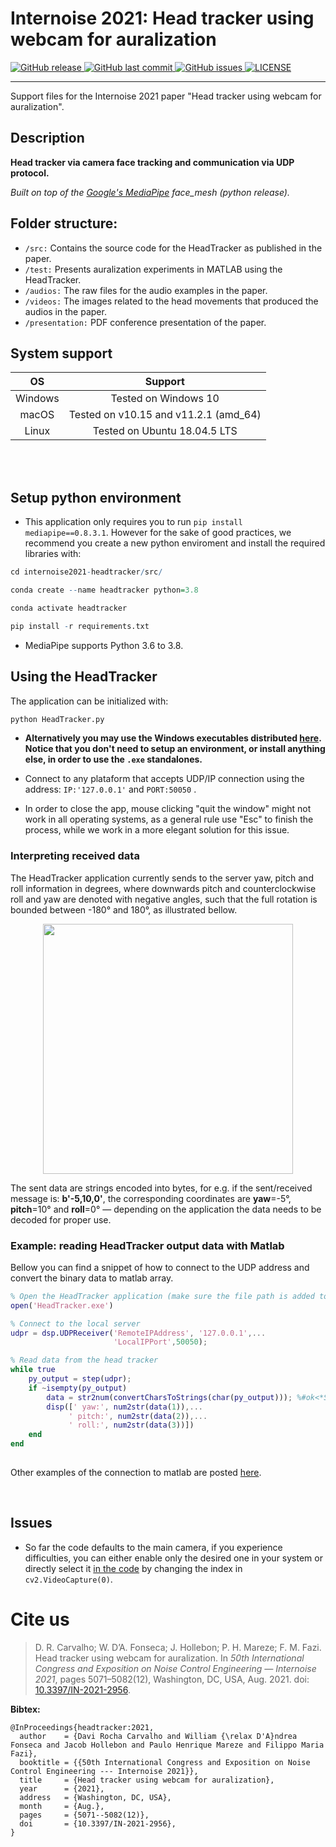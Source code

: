 # Internoise 2021: Head tracker using webcam for auralization
<p align="left">
  <a href="https://github.com/eac-ufsm/internoise2021-headtracker/releases/" target="_blank">
    <img alt="GitHub release" src="https://img.shields.io/github/v/release/eac-ufsm/internoise2021-headtracker?include_prereleases&style=flat-square">
  </a>

  <a href="https://github.com/eac-ufsm/internoise2021-headtracker/commits/master" target="_blank">
    <img src="https://img.shields.io/github/last-commit/eac-ufsm/internoise2021-headtracker?style=flat-square" alt="GitHub last commit">
  </a>

  <a href="https://github.com/eac-ufsm/internoise2021-headtracker/issues" target="_blank">
    <img src="https://img.shields.io/github/issues/eac-ufsm/internoise2021-headtracker?style=flat-square&color=red" alt="GitHub issues">
  </a>

  <a href="https://github.com/eac-ufsm/internoise2021-headtracker/blob/master/LICENSE" target="_blank">
    <img alt="LICENSE" src="https://img.shields.io/github/license/eac-ufsm/internoise2021-headtracker?style=flat-square&color=yellow">
  <a/>

</p>
<hr>

Support files for the Internoise 2021 paper "Head tracker using webcam for auralization".

## Description
**Head tracker via camera face tracking and communication via UDP protocol.**

*Built on top of the [Google's MediaPipe](https://github.com/google/mediapipe) face_mesh (python release).*

## Folder structure:
  - ```/src:``` Contains the source code for the HeadTracker as published in the paper.
  - ```/test:``` Presents auralization experiments in MATLAB using the HeadTracker.
  - ```/audios:``` The raw files for the audio examples in the paper.  
  - ```/videos:``` The images related to the head movements that produced the audios in the paper.
  - ```/presentation:``` PDF conference presentation of the paper.


## System support 
|    OS   |         Support         |
|:-------:|:-----------------------:|
| Windows |   Tested on Windows 10  |
|  macOS  | Tested on v10.15 and v11.2.1 (amd_64) |
|  Linux  | Tested on Ubuntu 18.04.5 LTS          |


<br/><br/>
## Setup python environment
  - This application only requires you to run ```pip install mediapipe==0.8.3.1```. However for the sake of good practices, we recommend you create a new python enviroment and install the required libraries with:
  
  ```R
  cd internoise2021-headtracker/src/
  
  conda create --name headtracker python=3.8
  
  conda activate headtracker

  pip install -r requirements.txt
  ``` 
- MediaPipe supports Python 3.6 to 3.8.

## Using the HeadTracker
  The application can be initialized with:
  ```python
  python HeadTracker.py
  ```
  
 - **Alternatively you may use the Windows executables distributed [here](https://github.com/eac-ufsm/internoise2021-headtracker/releases/tag/1.05.23). Notice that you don't need to setup an environment, or install anything else, in order to use the ```.exe``` standalones.**

- Connect to any plataform that accepts UDP/IP connection using the address: ```IP:'127.0.0.1'```  and ```PORT:50050``` .

- In order to close the app, mouse clicking "quit the window" might not work in all operating systems, as a general rule use "Esc" to finish the process, while we work in a more elegant solution for this issue.


### Interpreting received data
The HeadTracker application currently sends to the server yaw, pitch and roll information in degrees, where downwards pitch and counterclockwise roll and yaw are denoted with negative angles, such that the full rotation is bounded between -180° and 180°, as illustrated bellow. 


<p align="center">
<img width="400px" src="https://github.com/eac-ufsm/internoise2021-headtracker/blob/main/images/coord.svg"/>
</p>
  
The sent data are strings encoded into bytes,  for e.g. if the sent/received message is: **b'-5,10,0'**,  the corresponding coordinates are **yaw**=-5°, **pitch**=10° and **roll**=0°  &#8212; depending on the application the data needs to be decoded for proper use.


### Example: reading HeadTracker output data with Matlab
Bellow you can find a snippet of how to connect to the UDP address and convert the binary data to matlab array.
``` matlab
% Open the HeadTracker application (make sure the file path is added to matlab path variables)
open('HeadTracker.exe')   

% Connect to the local server
udpr = dsp.UDPReceiver('RemoteIPAddress', '127.0.0.1',...
                       'LocalIPPort',50050); 

% Read data from the head tracker
while true   
    py_output = step(udpr);
    if ~isempty(py_output)
        data = str2num(convertCharsToStrings(char(py_output))); %#ok<*ST2NM>
        disp([' yaw:', num2str(data(1)),...
             ' pitch:', num2str(data(2)),...
             ' roll:', num2str(data(3))])
    end
end 
 
```
Other examples of the connection to matlab are posted [here](https://github.com/eac-ufsm/internoise2021-headtracker/releases).

<br/>

## Issues

 - So far the code defaults to the main camera, if you experience difficulties, you can either enable only the desired one in your system or directly select it [in the code](https://github.com/eac-ufsm/internoise2021-headtracker/blob/1f2dada96790360cbd68de936ef04852579f9a27/src/HeadTracker.py#L85) by changing the index in ```cv2.VideoCapture(0)```.

# Cite us

> D. R. Carvalho; W. D’A. Fonseca; J. Hollebon; P. H. Mareze; F. M. Fazi. Head tracker using webcam for auralization. In *50th International Congress and Exposition on Noise Control Engineering — Internoise 2021*, pages 5071–5082(12), Washington, DC, USA, Aug. 2021. doi: [10.3397/IN-2021-2956](https://doi.org/10.3397/IN-2021-2956).

**Bibtex:**
```
@InProceedings{headtracker:2021,
  author    = {Davi Rocha Carvalho and William {\relax D'A}ndrea Fonseca and Jacob Hollebon and Paulo Henrique Mareze and Filippo Maria Fazi},
  booktitle = {{50th International Congress and Exposition on Noise Control Engineering --- Internoise 2021}},
  title     = {Head tracker using webcam for auralization},
  year      = {2021},
  address   = {Washington, DC, USA},
  month     = {Aug.},
  pages     = {5071--5082(12)},
  doi       = {10.3397/IN-2021-2956},
}
```

